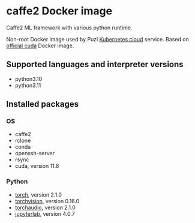 # caffe2 Docker image

Caffe2 ML framework with various python runtime.

Non-root Docker image used by Puzl [Kubernetes cloud](https://puzl.cloud) service. Based on [official cuda](https://hub.docker.com/r/nvidia/cuda) Docker image.
## Supported languages and interpreter versions
- python3.10
- python3.11

## Installed packages
### OS
- caffe2
- rclone
- conda
- openssh-server
- rsync
- cuda, version 11.8

### Python
- [torch](https://pypi.org/project/torch/), version 2.1.0
- [torchvision](https://pypi.org/project/torchvision/), version 0.16.0
- [torchaudio](https://pypi.org/project/torchaudio/), version 2.1.0
- [jupyterlab](https://pypi.org/project/jupyterlab/), version 4.0.7


